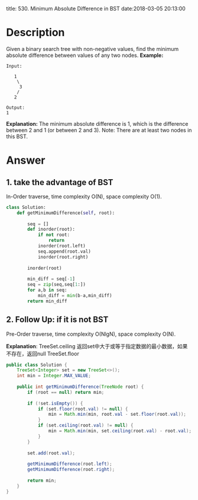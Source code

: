 title: 530. Minimum Absolute Difference in BST
date:2018-03-05 20:13:00

# Description
Given a binary search tree with non-negative values, find the minimum absolute difference between values of any two nodes.
**Example:**
```
Input:

   1
    \
     3
    /
   2

Output:
1
```
**Explanation:**
The minimum absolute difference is 1, which is the difference between 2 and 1 (or between 2 and 3).
Note: There are at least two nodes in this BST.


# Answer
## 1. take the advantage of BST
In-Order traverse, time complexity O(N), space complexity O(1).
```python
class Solution:
    def getMinimumDifference(self, root):
        
        seq = []
        def inorder(root):
            if not root:
                return 
            inorder(root.left)
            seq.append(root.val)
            inorder(root.right)
        
        inorder(root)
        
        min_diff = seq[-1]
        seq = zip(seq,seq[1:])
        for a,b in seq:
            min_diff = min(b-a,min_diff)
        return min_diff

```

## 2. Follow Up: if it is not BST
Pre-Order traverse, time complexity O(NlgN), space complexity O(N).

**Explanation**:
TreeSet.ceiling
返回set中大于或等于指定数据的最小数据，如果不存在，返回null
TreeSet.floor
```java
public class Solution {
    TreeSet<Integer> set = new TreeSet<>();
    int min = Integer.MAX_VALUE;
    
    public int getMinimumDifference(TreeNode root) {
        if (root == null) return min;
        
        if (!set.isEmpty()) {
            if (set.floor(root.val) != null) {
                min = Math.min(min, root.val - set.floor(root.val));
            }
            if (set.ceiling(root.val) != null) {
                min = Math.min(min, set.ceiling(root.val) - root.val);
            }
        }
        
        set.add(root.val);
        
        getMinimumDifference(root.left);
        getMinimumDifference(root.right);
        
        return min;
    }
}
```

